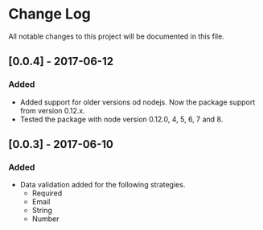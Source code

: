 # Change Log
All notable changes to this project will be documented in this file.

## [0.0.4] - 2017-06-12
### Added
- Added support for older versions od nodejs. Now the package support from version 0.12.x.
- Tested the package with node version 0.12.0, 4, 5, 6, 7 and 8.

## [0.0.3] - 2017-06-10
### Added
- Data validation added for the following strategies.
    - Required
    - Email
    - String
    - Number